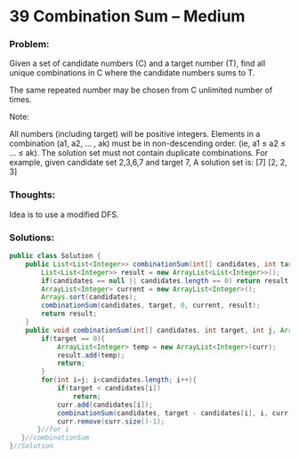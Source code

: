 # 39  Combination Sum – Medium


### Problem:



Given a set of candidate numbers (C) and a target number (T), find all unique combinations in C where the candidate numbers sums to T.

The same repeated number may be chosen from C unlimited number of times.

Note:

All numbers (including target) will be positive integers.
Elements in a combination (a1, a2, … , ak) must be in non-descending order. (ie, a1 ≤ a2 ≤ … ≤ ak).
The solution set must not contain duplicate combinations.
For example, given candidate set 2,3,6,7 and target 7,
A solution set is:
[7]
[2, 2, 3]


### Thoughts:



Idea is to use a modified DFS.


### Solutions:



```java
public class Solution {
    public List<List<Integer>> combinationSum(int[] candidates, int target) {
        List<List<Integer>> result = new ArrayList<List<Integer>>();
        if(candidates == null || candidates.length == 0) return result;
        ArrayList<Integer> current = new ArrayList<Integer>();
        Arrays.sort(candidates);
        combinationSum(candidates, target, 0, current, result);
        return result;
    }
    public void combinationSum(int[] candidates, int target, int j, ArrayList<Integer> curr, List<List<Integer>> result){
        if(target == 0){
            ArrayList<Integer> temp = new ArrayList<Integer>(curr);
            result.add(temp);
            return;
        }
        for(int i=j; i<candidates.length; i++){
            if(target < candidates[i])
                return;
            curr.add(candidates[i]);
            combinationSum(candidates, target - candidates[i], i, curr, result);
            curr.remove(curr.size()-1);
       }//for i
   }//combinationSum
}//Solution
```